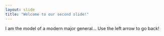 ```yaml
---
layout: slide
title: "Welcome to our second slide!"
---
```

I am the model of a modern major general...
Use the left arrow to go back!
